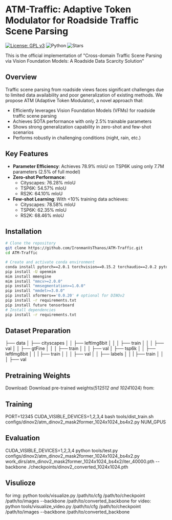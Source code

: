 # ATM-Traffic: Adaptive Token Modulator for Roadside Traffic Scene Parsing

[![License: GPL v3](https://img.shields.io/badge/License-GPLv3-blue.svg)](https://www.gnu.org/licenses/gpl-3.0)
![Python](https://img.shields.io/badge/python-v3.8+-blue.svg)
![Stars](https://img.shields.io/github/stars/IronmanVsThanos/ATM-Traffic)

This is the official implementation of "Cross-domain Traffic Scene Parsing via Vision Foundation Models: A Roadside Data Scarcity Solution"

## Overview

Traffic scene parsing from roadside views faces significant challenges due to limited data availability and poor generalization of existing methods. We propose ATM (Adaptive Token Modulator), a novel approach that:

- Efficiently leverages Vision Foundation Models (VFMs) for roadside traffic scene parsing
- Achieves SOTA performance with only 2.5% trainable parameters
- Shows strong generalization capability in zero-shot and few-shot scenarios
- Performs robustly in challenging conditions (night, rain, etc.)

## Key Features

- **Parameter Efficiency**: Achieves 78.9% mIoU on TSP6K using only 7.7M parameters (2.5% of full model)
- **Zero-shot Performance**: 
  - Cityscapes: 76.28% mIoU
  - TSP6K: 54.57% mIoU  
  - RS2K: 64.10% mIoU
- **Few-shot Learning**: With <10% training data achieves:
  - Cityscapes: 78.58% mIoU
  - TSP6K: 62.35% mIoU
  - RS2K: 68.46% mIoU

## Installation
```bash
# Clone the repository
git clone https://github.com/IronmanVsThanos/ATM-Traffic.git
cd ATM-Traffic

# Create and activate conda environment
conda install pytorch==2.0.1 torchvision==0.15.2 torchaudio==2.0.2 pytorch-cuda=11.7 -c pytorch -c nvidia -y
pip install -U openmim
mim install mmengine
mim install "mmcv>=2.0.0"
pip install "mmsegmentation>=1.0.0"
pip install "mmdet>=3.0.0"
pip install xformers=='0.0.20' # optional for DINOv2
pip install -r requirements.txt
pip install future tensorboard
# Install dependencies
pip install -r requirements.txt
```


## Dataset Preparation

├── data
│   ├── cityscapes
│   │   ├── leftImg8bit
│   │   │   ├── train
│   │   │   ├── val
│   │   ├── gtFine
│   │   │   ├── train
│   │   │   ├── val
│   ├── tsp6k
│   │   ├── leftImg8bit
│   │   |   ├── train
│   │   │   ├── val
│   │   ├── labels
│   │   |   ├── train
│   │   │   ├── val

## Pretraining Weights
Download: Download pre-trained weights(512*512 and 1024*1024) from:

## Training
PORT=12345 CUDA_VISIBLE_DEVICES=1,2,3,4 bash tools/dist_train.sh configs/dinov2/atm_dinov2_mask2former_1024x1024_bs4x2.py NUM_GPUS

## Evaluation
CUDA_VISIBLE_DEVICES=1,2,3,4 python tools/test.py configs/dinov2/atm_dinov2_mask2former_1024x1024_bs4x2.py  work_dirs/atm_dinov2_mask2former_1024x1024_bs4x2/iter_40000.pth --backbone ./checkpoints/dinov2_converted_1024x1024.pth

## Visulioze
for img: python tools/visualize.py /path/to/cfg /path/to/checkpoint /path/to/images --backbone /path/to/converted_backbone
for video: python tools/visualize_video.py /path/to/cfg /path/to/checkpoint /path/to/images --backbone /path/to/converted_backbone



